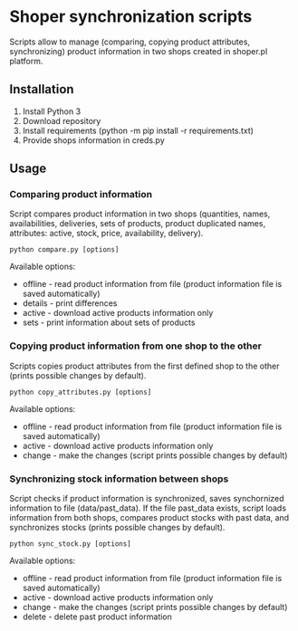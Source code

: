 # Shoper synchronization scripts
Scripts allow to manage (comparing, copying product attributes, synchronizing) product information in two shops created in shoper.pl platform.  

## Installation
1. Install Python 3 
2. Download repository
3. Install requirements (python -m pip install -r requirements.txt)
4. Provide shops information in creds.py

## Usage

### Comparing product information
Script compares product information in two shops (quantities, names, availabilities, deliveries, sets of products, product duplicated names, attributes: active, stock, price, availability, delivery).

```python compare.py [options]```

Available options:
* offline - read product information from file (product information file is saved automatically)
* details - print differences
* active - download active products information only
* sets - print information about sets of products

### Copying product information from one shop to the other
Scripts copies product attributes from the first defined shop to the other (prints possible changes by default).  

```python copy_attributes.py [options]```

Available options:
* offline - read product information from file (product information file is saved automatically)
* active - download active products information only
* change - make the changes (script prints possible changes by default)

### Synchronizing stock information between shops
Script checks if product information is synchronized, saves synchornized information to file (data/past_data). 
If the file past_data exists, script loads information from both shops, compares product stocks with past data, and synchronizes stocks (prints possible changes by default).

```python sync_stock.py [options]```

Available options:
* offline - read product information from file (product information file is saved automatically)
* active - download active products information only
* change - make the changes (script prints possible changes by default)
* delete - delete past product information
